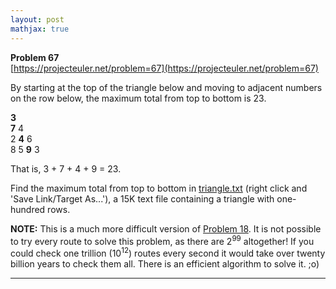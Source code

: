 ```yaml
---
layout: post
mathjax: true
---
```

**Problem 67**  
[https://projecteuler.net/problem=67](https://projecteuler.net/problem=67)

<p>By starting at the top of the triangle below and moving to adjacent numbers on the row below, the maximum total from top to bottom is 23.</p>
<p class="monospace center"><span class="red"><b>3</b></span><br /><span class="red"><b>7</b></span> 4<br />
2 <span class="red"><b>4</b></span> 6<br />
8 5 <span class="red"><b>9</b></span> 3</p>
<p>That is, 3 + 7 + 4 + 9 = 23.</p>
<p>Find the maximum total from top to bottom in <a href="project/resources/p067_triangle.txt">triangle.txt</a> (right click and 'Save Link/Target As...'), a 15K text file containing a triangle with one-hundred rows.</p>
<p class="smaller"><b>NOTE:</b> This is a much more difficult version of <a href="problem=18">Problem 18</a>. It is not possible to try every route to solve this problem, as there are 2<sup>99</sup> altogether! If you could check one trillion (10<sup>12</sup>) routes every second it would take over twenty billion years to check them all. There is an efficient algorithm to solve it. ;o)</p>

---
